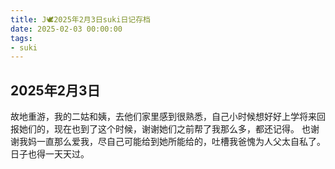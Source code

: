 ```yaml
---
title: J🕊️2025年2月3日suki日记存档
date: 2025-02-03 00:00:00
tags: 
- suki
---
```


## 2025年2月3日
故地重游，我的二姑和姨，去他们家里感到很熟悉，自己小时候想好好上学将来回报她们的，现在也到了这个时候，谢谢她们之前帮了我那么多，都还记得。
也谢谢我妈一直那么爱我，尽自己可能给到她所能给的，吐槽我爸愧为人父太自私了。
日子也得一天天过。